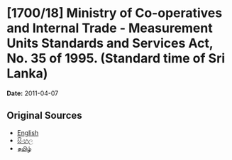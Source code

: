 # [1700/18] Ministry of Co-operatives and Internal Trade - Measurement Units Standards and Services Act, No. 35 of 1995. (Standard time of Sri Lanka)

**Date:** 2011-04-07

## Original Sources

- [English](https://documents.gov.lk/view/extra-gazettes/2011/4/1700-18_E.pdf)
- [සිංහල](https://documents.gov.lk/view/extra-gazettes/2011/4/1700-18_S.pdf)
- [தமிழ்](https://documents.gov.lk/view/extra-gazettes/2011/4/1700-18_T.pdf)
